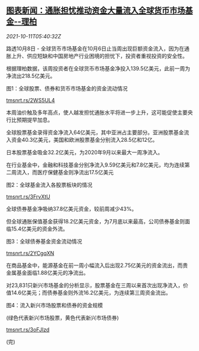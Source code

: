<!--1633932062000-->
[图表新闻：通胀担忧推动资金大量流入全球货币市场基金--理柏](https://cn.reuters.com/article/graphic-fund-inflation-concern-1011-idCNKBS2H10FB)
------

<div><i>2021-10-11T05:40:32Z</i></div><p>路透10月8日 - 全球货币市场基金在10月6日止当周出现巨额资金流入，因为在通胀上升、供应短缺和中国房地产行业困境的担忧下，投资者重视投资的安全性。</p><p>根据理柏数据，该周投资者在全球货币市场基金净投入139.5亿美元，此前一周为净流出218.5亿美元。</p><p>图1：全球股票、债券和货币市场基金的资金流动情况</p><p><a href="https://tmsnrt.rs/2WS5UL4">tmsnrt.rs/2WS5UL4</a></p><p>本周油价触及多年高点，使人越发担忧通胀水平将进一步上升，这可能促使主要央行比预期提早加息。</p><p>全球股票基金录得资金净流入64亿美元，其中亚洲占主要部分。亚洲股票基金流入资金40.3亿美元，美国和欧洲股票基金分别流入28.5亿和12亿。</p><p>日本股票基金吸金32.2亿美元，为2020年9月以来最大一周净流入。</p><p>在行业基金中，金融和科技基金分别净流入9.59亿美元和7.8亿美元，均为连续第二周流入，而医疗保健基金则净流出17.5亿美元</p><p>图2：全球基金流入各股票板块的情况</p><p><a href="https://tmsnrt.rs/3FrvXtU">tmsnrt.rs/3FrvXtU</a></p><p>全球债券基金净吸纳37.8亿美元资金，较前周减少43%。</p><p>但全球通胀保值基金获得18.2亿美元资金，为7月底以来最高，公司债券基金则面临15.4亿美元的资金外流。</p><p>图3：全球债券基金资金流动情况</p><p><a href="https://tmsnrt.rs/2YCgqXN">tmsnrt.rs/2YCgqXN</a></p><p>在商品基金中，能源基金在前一周小幅流入后出现2.75亿美元的资金流出，而贵金属基金面临1.88亿美元的净流出。</p><p>对23,831只新兴市场基金的分析显示，股票基金在三周以来首次出现净流入，价值14.6亿美元；而债券基金则外流16.2亿美元，为连续第三周资金流出。</p><p>图4：流入新兴市场股票和债券的资金规模</p><p>(绿色代表新兴市场股票，黄色代表新兴市场债券)</p><p><a href="https://tmsnrt.rs/3oFJIzd">tmsnrt.rs/3oFJIzd</a></p><p>(完)</p>
